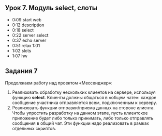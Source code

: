 ## Урок 7. Модуль select, слоты
* 0:09 start web
* 0:12 description
* 0:18 select
* 0:22 server select
* 0:37 echo server
* 0:51 relax 1:01
* 1:02 slots
* 1:07 hw

## Задания 7
Продолжаем работу над проектом «Мессенджер»:
1. Реализовать обработку нескольких клиентов на сервере, используя функцию **select**. Клиенты должны общаться в «общем чате»: каждое сообщение участника отправляется всем, подключенным к серверу.
2. Реализовать функции отправки/приема данных на стороне клиента. Чтобы упростить разработку на данном этапе, пусть клиентское приложение будет либо только принимать, либо только отправлять сообщения в общий чат. Эти функции надо реализовать в рамках отдельных скриптов.


[//]: # (## Урок 6. Декораторы и продолжение работы с сетью)
[//]: # (0:08 start web)
[//]: # (0:14 deco_1)
[//]: # (0:22 deco_2)
[//]: # (0:26 deco_3)
[//]: # (0:32 deco_4)
[//]: # (0:37 deco_5)
[//]: # (0:46 params_6)
[//]: # (0:51 relax 1:01)
[//]: # (1:02 two deco_7)
[//]: # (1:03 class_8)
[//]: # (1:06 class_9 init)
[//]: # (1:08 decorate class_10)
[//]: # (1:14 hw)
[//]: # ()
[//]: # (## Задания 6)
[//]: # (1. Продолжая задачу логирования, реализовать декоратор **@log**, фиксирующий обращение к декорируемой функции. Он сохраняет ее имя и аргументы.)
[//]: # (2. В декораторе **@log** реализовать фиксацию функции, из которой была вызвана декорированная. Если имеется такой код:)
[//]: # ()
[//]: # ()
[//]: # (    @log)
[//]: # (    def func_z&#40;&#41;:)
[//]: # (        pass)
[//]: # (    def main&#40;&#41;:)
[//]: # (        func_z&#40;&#41;)
[//]: # ()
[//]: # (...в логе должна быть отражена информация:)
[//]: # ()
[//]: # (`"<дата-время> Функция func_z&#40;&#41; вызвана из функции main"`)
[//]: # ()
[//]: # (## Урок 5. Логирование)
[//]: # (* 0:17 start web)
[//]: # (* 0:20 hw)
[//]: # (* 0:26 description)
[//]: # (* 0:34 basic)
[//]: # (* 0:41 formatter 2)
[//]: # (* 0:49 formatter 3)
[//]: # (* 0:52 formatter 4)
[//]: # (* 0:57 formatter 5)
[//]: # (* 0:59 relax 1:09)
[//]: # (* 1:11 formatting 6)
[//]: # (* 1:12 config 7)
[//]: # (* 1:15 config 8)
[//]: # (* 1:17 hw)
[//]: # ()
[//]: # (## Задания 5)
[//]: # (Для проекта «Мессенджер» реализовать логирование с использованием модуля **logging**:)
[//]: # (1. В директории проекта создать каталог **log**, в котором для клиентской и серверной сторон в отдельных модулях формата **client_log_config.py** и **server_log_config.py** создать логгеры;)
[//]: # (2. В каждом модуле выполнить настройку соответствующего логгера по следующему алгоритму:)
[//]: # (   * a. Создание именованного логгера;)
[//]: # (   * b. Сообщения лога должны иметь следующий формат: **"<дата-время> <уровень_важности> <имя_модуля> <сообщение>"**;)
[//]: # (   * c. Журналирование должно производиться в лог-файл;)
[//]: # (   * d. На стороне сервера необходимо настроить ежедневную ротацию лог-файлов.)
[//]: # (3. Реализовать применение созданных логгеров для решения двух задач:)
[//]: # (   * a. Журналирование обработки исключений **try/except**. Вместо функции **print&#40;&#41;** использовать журналирование и обеспечить вывод служебных сообщений в лог-файл;)
[//]: # (   * b. Журналирование функций, исполняемых на серверной и клиентской сторонах при работе мессенджера.)
[//]: # ()
[//]: # (## Урок 4. Основы тестирования)
[//]: # (* 0:09 start web)
[//]: # (* 0:14 description)
[//]: # (* 0:25 assert)
[//]: # (* 0:29 salary)
[//]: # (* 0:38 decorator)
[//]: # (* 0:41 unittests)
[//]: # (* 0:45 sum)
[//]: # (* 0:48 python -m unittest ...)
[//]: # (* 0:49 pycharm config for tests)
[//]: # (* 0:51 salary)
[//]: # (* 0:54 assert table)
[//]: # (* 0:55 relax 1:06)
[//]: # (* 1:06 assert functions)
[//]: # (* 1:17 hw)
[//]: # ()
[//]: # (## Задания 4)
[//]: # (1. Для всех функций из урока 3 написать тесты с использованием unittest. Они должны быть оформлены в отдельных скриптах с префиксом test_ в имени файла &#40;например, test_client.py&#41;.)
[//]: # (2. *Написать тесты для домашних работ из курса «Python 1».)
[//]: # ()
[//]: # (## Урок 3. Основы сетевого программирования)
[//]: # (* 0:21 start web)
[//]: # (* 0:22 hw)
[//]: # (* 0:26 description sockets)
[//]: # (* 0:31 TCP)
[//]: # (* 0:34 table)
[//]: # (* 0:37 UDP)
[//]: # (* 0:39 time)
[//]: # (* 0:57 relax 1:08)
[//]: # (* 1:12 setsockopt)
[//]: # (* 1:13 data)
[//]: # (* 1:20 protocol JIM)
[//]: # (* 1:25 hw)
[//]: # ()
[//]: # (## Задания 3)
[//]: # (Реализовать простое клиент-серверное взаимодействие по протоколу JIM &#40;JSON instant messaging&#41;:)
[//]: # ()
[//]: # (* a. клиент отправляет запрос серверу;)
[//]: # (* b. сервер отвечает соответствующим кодом результата.)
[//]: # ()
[//]: # (Клиент и сервер должны быть реализованы в виде отдельных скриптов, содержащих соответствующие функции.)
[//]: # ()
[//]: # (**Функции клиента:**)
[//]: # (* сформировать presence-сообщение;)
[//]: # (* отправить сообщение серверу;)
[//]: # (* получить ответ сервера;)
[//]: # (* разобрать сообщение сервера;)
[//]: # (* параметры командной строки скрипта client.py \<addr> [\<port>]:)
[//]: # (  * addr — ip-адрес сервера;)
[//]: # (  * port — tcp-порт на сервере, по умолчанию 7777.)
[//]: # ()
[//]: # (**Функции сервера:**)
[//]: # (* принимает сообщение клиента;)
[//]: # (* формирует ответ клиенту;)
[//]: # (* отправляет ответ клиенту;)
[//]: # (* имеет параметры командной строки:)
[//]: # (  * -p \<port> — TCP-порт для работы &#40;по умолчанию использует 7777&#41;;)
[//]: # (  * -a \<addr> — IP-адрес для прослушивания &#40;по умолчанию слушает все доступные адреса&#41;.)
[//]: # ()
[//]: # (## Урок 2. Файловое хранение данных)
[//]: # (* 0:08 start web)
[//]: # (* 0:10 hw)
[//]: # (* 0:16 description csv)
[//]: # (* 0:44 json)
[//]: # (* 0:59 relax 1:09)
[//]: # (* 1:10 yaml)
[//]: # (* 1:16 hw)
[//]: # ()
[//]: # (## Задания 2)
[//]: # (1. Задание на закрепление знаний по модулю CSV. Написать скрипт, осуществляющий выборку определенных данных из файлов info_1.txt, info_2.txt, info_3.txt и формирующий новый «отчетный» файл в формате CSV. Для этого:)
[//]: # (* a. Создать функцию get_data&#40;&#41;, в которой в цикле осуществляется перебор файлов с данными, их открытие и считывание данных. В этой функции из считанных данных необходимо с помощью регулярных выражений извлечь значения параметров «Изготовитель системы», «Название ОС», «Код продукта», «Тип системы». Значения каждого параметра поместить в соответствующий список. Должно получиться четыре списка — например, os_prod_list, os_name_list, os_code_list, os_type_list. В этой же функции создать главный список для хранения данных отчета — например, main_data — и поместить в него названия столбцов отчета в виде списка: «Изготовитель системы», «Название ОС», «Код продукта», «Тип системы». Значения для этих столбцов также оформить в виде списка и поместить в файл main_data &#40;также для каждого файла&#41;;)
[//]: # (* b. Создать функцию write_to_csv&#40;&#41;, в которую передавать ссылку на CSV-файл. В этой функции реализовать получение данных через вызов функции get_data&#40;&#41;, а также сохранение подготовленных данных в соответствующий CSV-файл;)
[//]: # (* c. Проверить работу программы через вызов функции write_to_csv&#40;&#41;.)
[//]: # (2. Задание на закрепление знаний по модулю json. Есть файл orders в формате JSON с информацией о заказах. Написать скрипт, автоматизирующий его заполнение данными. Для этого:)
[//]: # (* a. Создать функцию write_order_to_json&#40;&#41;, в которую передается 5 параметров — товар &#40;item&#41;, количество &#40;quantity&#41;, цена &#40;price&#41;, покупатель &#40;buyer&#41;, дата &#40;date&#41;. Функция должна предусматривать запись данных в виде словаря в файл orders.json. При записи данных указать величину отступа в 4 пробельных символа;)
[//]: # (* b. Проверить работу программы через вызов функции write_order_to_json&#40;&#41; с передачей в нее значений каждого параметра.)
[//]: # (3. Задание на закрепление знаний по модулю yaml. Написать скрипт, автоматизирующий сохранение данных в файле YAML-формата. Для этого:)
[//]: # (* a. Подготовить данные для записи в виде словаря, в котором первому ключу соответствует список, второму — целое число, третьему — вложенный словарь, где значение каждого ключа — это целое число с юникод-символом, отсутствующим в кодировке ASCII &#40;например, €&#41;;)
[//]: # (* b. Реализовать сохранение данных в файл формата YAML — например, в файл file.yaml. При этом обеспечить стилизацию файла с помощью параметра default_flow_style, а также установить возможность работы с юникодом: allow_unicode = True;)
[//]: # (* c. Реализовать считывание данных из созданного файла и проверить, совпадают ли они с исходными.)
[//]: # ()
[//]: # (## Урок 1. Концепции хранения информации)
[//]: # (* 0:13 start web)
[//]: # (* 0:30 start lesson)
[//]: # (* 0:42 ascii)
[//]: # (* 0:44 unicode)
[//]: # (* 0:47 strings)
[//]: # (* 0:52 bytes)
[//]: # (* 0:55 utf-8)
[//]: # (* 0:58 encode | decode)
[//]: # (* 1:00 relax 1:10)
[//]: # (* 1:12 modules | subprocess | chardet)
[//]: # (* 1:16 errors)
[//]: # (* 1:17 error handling)
[//]: # (* 1:21 files)
[//]: # (* 1:30 hw)
[//]: # ()
[//]: # (## Задания 1)
[//]: # (1. Каждое из слов «разработка», «сокет», «декоратор» представить в строковом формате и проверить тип и содержание соответствующих переменных. Затем с помощью онлайн-конвертера преобразовать строковые представление в формат Unicode и также проверить тип и содержимое переменных.)
[//]: # (2. Каждое из слов «class», «function», «method» записать в байтовом типе без преобразования в последовательность кодов &#40;не используя методы encode и decode&#41; и определить тип, содержимое и длину соответствующих переменных.)
[//]: # (3. Определить, какие из слов «attribute», «класс», «функция», «type» невозможно записать в байтовом типе.)
[//]: # (4. Преобразовать слова «разработка», «администрирование», «protocol», «standard» из строкового представления в байтовое и выполнить обратное преобразование &#40;используя методы encode и decode&#41;.)
[//]: # (5. Выполнить пинг веб-ресурсов yandex.ru, youtube.com и преобразовать результаты из байтовового в строковый тип на кириллице.)
[//]: # (6. Создать текстовый файл test_file.txt, заполнить его тремя строками: «сетевое программирование», «сокет», «декоратор». Проверить кодировку файла по умолчанию. Принудительно открыть файл в формате Unicode и вывести его содержимое.)
